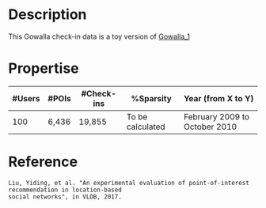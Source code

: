 # Description
This Gowalla check-in data is a toy version of [Gowalla_1]()

# Propertise
| #Users  | #POIs | #Check-ins | %Sparsity | Year (from X to Y) |
| ------------- | ------------- | ------------- | ------------- | ------------- |
| 100 | 6,436  | 19,855 | To be calculated | February 2009 to October 2010  |

# Reference
```
Liu, Yiding, et al. "An experimental evaluation of point-of-interest recommendation in location-based 
social networks", in VLDB, 2017.
```

